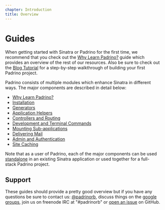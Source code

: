```yaml
---
chapter: Introduction
title: Overview
---
```


# Guides

When getting started with Sinatra or Padrino for the first time, we recommend
that you check out the
[Why Learn Padrino?](/guides/introduction/why-learn-padrino "Why Learn Padrino?")
guide which provides an overview of the rest of our resources. Also be sure to
check out the [Blog Tutorial](/guides/getting-started/blog-tutorial "Blog
Tutorial") for a step-by-step walkthrough of building your first Padrino
project.

Padrino consists of multiple modules which enhance Sinatra in different ways.
The major components are described in detail below:

- [Why Learn Padrino?](/guides/introduction/why-learn-padrino "Why Learn Padrino?")
- [Installation](/guides/getting-started/installation "Installation")
- [Generators](/guides/generators/overview "Generators")
- [Application Helpers](/guides/application-helpers/overview "Application Helpers")
- [Controllers and Routing](/guides/controllers/overview "Controllers and Routing")
- [Development and Terminal Commands](/guides/features/development-commands "Development
  and Terminal Commands")
- [Mounting Sub-applications](/guides/features/mounting-applications "Mounting
  Sub-applications")
- [Delivering Mail](/guides/features/padrino-mailer "Delivering Mail")
- [Admin and Authentication](/guides/features/padrino-admin "Admin and Authentication")
- [Site Caching](/guides/features/padrino-cache "Site Caching")

Note that as a user of Padrino, each of the major components can be used
[standalone](/guides/advanced-usage/standalone-usage-in-sinatra "standalone") in an existing
Sinatra application or used together for a full-stack Padrino project.

## Support

These guides should provide a pretty good overview but if you have any questions
be sure to contact us: [@padrinorb](http://twitter.com/padrinorb "@padrinorb"),
discuss things on the
[google groups](https://groups.google.com/forum/?hl=en#!forum/padrino "google
groups"), join us on freenode IRC at "#padrinorb" or
[open an issue](https://github.com/padrino/padrino-framework/issues "open an
issue") on GitHub.
